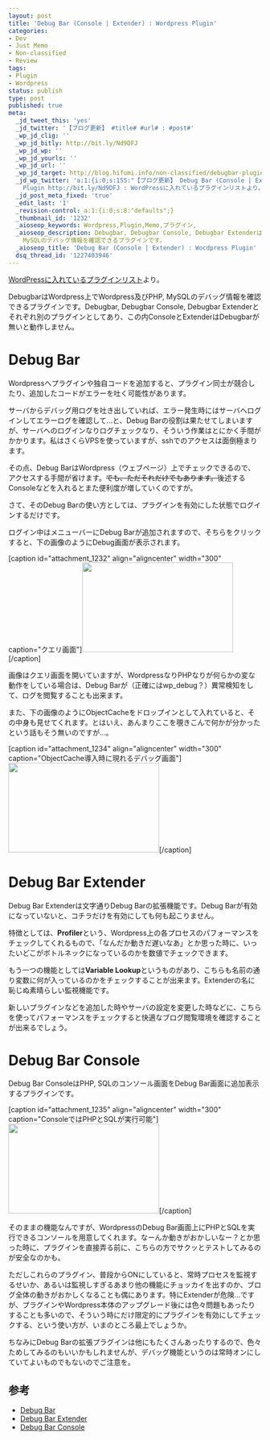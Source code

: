 ```yaml
---
layout: post
title: 'Debug Bar (Console | Extender) : Wordpress Plugin'
categories:
- Dev
- Just Memo
- Non-classified
- Review
tags:
- Plugin
- Wordpress
status: publish
type: post
published: true
meta:
  _jd_tweet_this: 'yes'
  _jd_twitter: '【ブログ更新】 #title# #url# : #post#'
  _wp_jd_clig: ''
  _wp_jd_bitly: http://bit.ly/Nd9DFJ
  _wp_jd_wp: ''
  _wp_jd_yourls: ''
  _wp_jd_url: ''
  _wp_jd_target: http://blog.hifumi.info/non-classified/debugbar-plugin/?utm_campaign=twitter&utm_medium=twitter&utm_source=twitter
  _jd_wp_twitter: 'a:1:{i:0;s:155:"【ブログ更新】 Debug Bar (Console | Extender) : Wordpress
    Plugin http://bit.ly/Nd9DFJ : WordPressに入れているプラグインリストより。";}'
  _jd_post_meta_fixed: 'true'
  _edit_last: '1'
  _revision-control: a:1:{i:0;s:8:"defaults";}
  _thumbnail_id: '1232'
  _aioseop_keywords: Wordpress,Plugin,Memo,プラグイン,
  _aioseop_description: Debugbar, Debugbar Console, Debugbar ExtenderはWordpress上でWordpress及びPHP,
    MySQLのデバッグ情報を確認できるプラグインです。
  _aioseop_title: 'Debug Bar (Console | Extender) : Wocdpress Plugin'
  dsq_thread_id: '1227403946'
---
```

<a title="WordPressに入れているプラグインリスト" href="http://blog.hifumi.info/plugin-for-wordpress/">WordPressに入れているプラグインリスト</a>より。

DebugbarはWordpress上でWordpress及びPHP, MySQLのデバッグ情報を確認できるプラグインです。Debugbar, Debugbar Console, Debugbar Extenderとそれぞれ別のプラグインとしてあり、この内ConsoleとExtenderはDebugbarが無いと動作しません。

<!--more-->
<h1><a name="bar"></a>Debug Bar</h1>
Wordpressへプラグインや独自コードを追加すると、プラグイン同士が競合したり、追加したコードがエラーを吐く可能性があります。

サーバからデバッグ用ログを吐き出していれば、エラー発生時にはサーバへログインしてエラーログを確認して…と、Debug Barの役割は果たせてしまいますが、サーバへのログインなりログチェックなり、そういう作業はとにかく手間がかかります。私はさくらVPSを使っていますが、sshでのアクセスは面倒極まります。

その点、Debug BarはWordpress（ウェブページ）上でチェックできるので、アクセスする手間が省けます。<del>でも、ただそれだけでもあります。</del>後述するConsoleなどを入れるとまた便利度が増していくのですが。

さて、そのDebug Barの使い方としては、プラグインを有効にした状態でログインするだけです。

ログイン中はメニューバーにDebug Barが追加されますので、そちらをクリックすると、下の画像のようにDebug画面が表示されます。

[caption id="attachment_1232" align="aligncenter" width="300" caption="クエリ画面"]<a title="debugbar" href="http://blog.hifumi.info/wp-content/uploads/2012/06/debugbar.png"><img class="size-medium wp-image-1232" title="debugbar" src="http://blog.hifumi.info/wp-content/uploads/2012/06/debugbar-300x178.png" alt="" width="300" height="178" /></a>[/caption]

画像はクエリ画面を開いていますが、WordpressなりPHPなりが何らかの変な動作をしている場合は、Debug Barが（正確にはwp_debug？）異常検知をして、ログを閲覧することも出来ます。

また、下の画像のようにObjectCacheをドロップインとして入れていると、その中身も見せてくれます。とはいえ、あんまりここを覗きこんで何かが分かったという話もそう無いのですが…。

[caption id="attachment_1234" align="aligncenter" width="300" caption="ObjectCache導入時に現れるデバッグ画面"]<a title="debugbar3" href="http://blog.hifumi.info/wp-content/uploads/2012/06/debugbar3.png"><img class="size-medium wp-image-1234" title="debugbar3" src="http://blog.hifumi.info/wp-content/uploads/2012/06/debugbar3-300x178.png" alt="" width="300" height="178" /></a>[/caption]
<h1><a name="extender"></a>Debug Bar Extender</h1>
Debug Bar Extenderは文字通りDebug Barの拡張機能です。Debug Barが有効になっていないと、コチラだけを有効にしても何も起こりません。

特徴としては、<strong>Profiler</strong>という、Wordpress上の各プロセスのパフォーマンスをチェックしてくれるもので、「なんだか動きだ遅いなあ」とか思った時に、いったいどこがボトルネックになっているのかを数値でチェックできます。

もう一つの機能としては<strong>Variable Lookup</strong>というものがあり、こちらも名前の通り変数に何が入っているのかをチェックすることが出来ます。Extenderの名に恥じぬ素晴らしい監視機能です。

新しいプラグインなどを追加した時やサーバの設定を変更した時などに、こちらを使ってパフォーマンスをチェックすると快適なブログ閲覧環境を確認することが出来るでしょう。
<h1><a name="console"></a>Debug Bar Console</h1>
Debug Bar ConsoleはPHP, SQLのコンソール画面をDebug Bar画面に追加表示するプラグインです。

[caption id="attachment_1235" align="aligncenter" width="300" caption="ConsoleではPHPとSQLが実行可能"]<a title="debugbar4" href="http://blog.hifumi.info/wp-content/uploads/2012/06/debugbar4.png"><img class="size-medium wp-image-1235" title="debugbar4" src="http://blog.hifumi.info/wp-content/uploads/2012/06/debugbar4-300x178.png" alt="" width="300" height="178" /></a>[/caption]

そのままの機能なんですが、WordpressのDebug Bar画面上にPHPとSQLを実行できるコンソールを用意してくれます。なーんか動きがおかしいなー？とか思った時に、プラグインを直接弄る前に、こちらの方でサクッとテストしてみるのが安全なのかも。

ただしこれらのプラグイン、普段からONにしていると、常時プロセスを監視するせいか、あるいは監視しすぎるあまり他の機能にチョッカイを出すのか、ブログ全体の動きがおかしくなることも偶にあります。特にExtenderが危険…ですが、プラグインやWordpress本体のアップグレード後には色々問題もあったりすることも多いので、そういう時にだけ限定的にプラグインを有効にしてチェックする、という使い方が、いまのところ最上でしょうか。

ちなみにDebug Barの拡張プラグインは他にもたくさんあったりするので、色々ためしてみるのもいいかもしれませんが、デバッグ機能というのは常時オンにしていてよいものでもないのでご注意を。
<h2>参考</h2>
<ul>
	<li><a title="Debug Bar" href="http://wordpress.org/extend/plugins/debug-bar/" target="_blank">Debug Bar</a></li>
	<li><a title="Debug Bar Extender" href="http://wordpress.org/extend/plugins/debug-bar-extender/" target="_blank">Debug Bar Extender</a></li>
	<li><a title="Debug Bar Console" href="http://wordpress.org/extend/plugins/debug-bar-console/" target="_blank">Debug Bar Console</a></li>
</ul>
